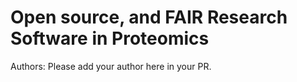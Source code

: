 # Open source, and FAIR Research Software in Proteomics

Authors: 
Please add your author here in your PR. 



